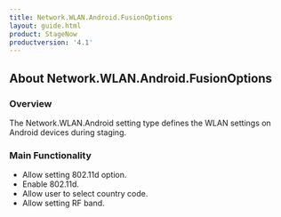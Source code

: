 ```yaml
---
title: Network.WLAN.Android.FusionOptions
layout: guide.html
product: StageNow
productversion: '4.1'
---
```


## About Network.WLAN.Android.FusionOptions

### Overview
The Network.WLAN.Android setting type defines the WLAN settings on Android devices during staging.

### Main Functionality

* Allow setting 802.11d option. 
* Enable 802.11d.
* Allow user to select country code.
* Allow setting RF band.














